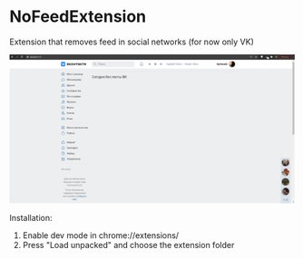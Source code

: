 # NoFeedExtension
Extension that removes feed in social networks (for now only VK)

![VK](https://github.com/granlovestea/NoFeedExtension/blob/main/screenshots/vk.png?raw=true)

Installation:

1. Enable dev mode in chrome://extensions/
2. Press "Load unpacked" and choose the extension folder
